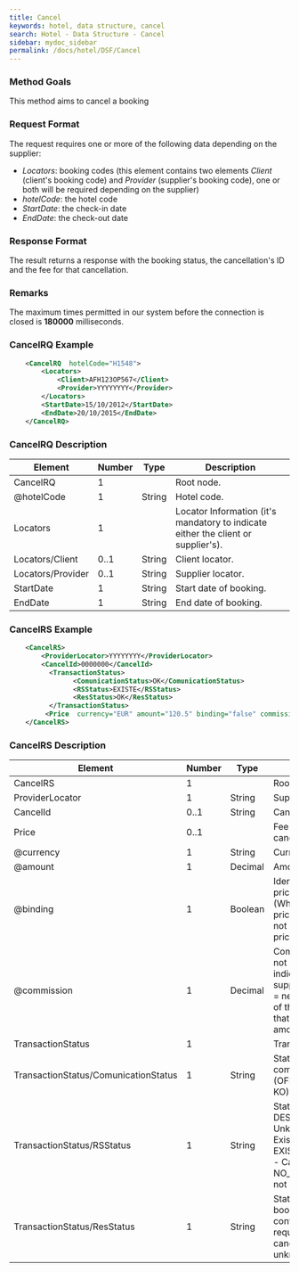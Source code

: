 ```yaml
---
title: Cancel
keywords: hotel, data structure, cancel
search: Hotel - Data Structure - Cancel
sidebar: mydoc_sidebar
permalink: /docs/hotel/DSF/Cancel
---
```




### Method Goals


This method aims to cancel a booking



### Request Format


The request requires one or more of the following data depending on the supplier:

-   *Locators*: booking codes (this element contains two elements
    *Client* (client's booking code) and *Provider* (supplier's booking
    code), one or both will be required depending on the supplier)
-   *hotelCode*: the hotel code
-   *StartDate*: the check-in date
-   *EndDate*: the check-out date



### Response Format


The result returns a response with the booking status, the
cancellation's ID and the fee for that cancellation.



### Remarks


The maximum times permitted in our system before the connection
is closed is **180000** milliseconds.



### CancelRQ Example


~~~xml
    <CancelRQ  hotelCode="H1548">
        <Locators>
            <Client>AFH123OP567</Client>
            <Provider>YYYYYYYY</Provider>
        </Locators>
        <StartDate>15/10/2012</StartDate>
        <EndDate>20/10/2015</EndDate>
    </CancelRQ>
~~~


### CancelRQ Description



| **Element**			| **Number**	| **Type**	| **Description**					|
| ----------------------------- | ------------- | ------------- | ----------------------------------------------------- |
| CancelRQ   			| 1          	|		| Root node.						|
| @hotelCode 			| 1    		| String	| Hotel code.						|
| Locators   			| 1          	|		| Locator Information (it's mandatory to indicate either the client or supplier's).	|
| Locators/Client		| 0..1 		| String	| Client locator.					|
| Locators/Provider		| 0..1 		| String	| Supplier locator.					|
| StartDate  			| 1    		| String	| Start date of booking.				|
| EndDate    			| 1    		| String	| End date of booking.					|




### CancelRS Example


~~~xml
    <CancelRS>
        <ProviderLocator>YYYYYYYY</ProviderLocator> 
        <CancelId>0000000</CancelId>
          <TransactionStatus>
                <ComunicationStatus>OK</ComunicationStatus>
                <RSStatus>EXISTE</RSStatus>
                <ResStatus>OK</ResStatus>
          </TransactionStatus>
         <Price  currency="EUR" amount="120.5" binding="false" commission="-1"/>
    </CancelRS>
~~~


### CancelRS Description



| **Element**				| **Number**	| **Type**	| **Description**						|
| ------------------------------------- | ------------- | ------------- | ------------------------------------------------------------- |
| CancelRS   				| 1          	|		| Root node.							|
| ProviderLocator			| 1    		| String	| Supplier locator.						|
| CancelId   				| 0..1 		| String	| Cancellation id.  						|
| Price      				| 0..1       	|		| Fee for the cancellation.						|
| @currency  				| 1    		| String	| Currency code. 						|
| @amount    				| 1    		| Decimal	| Amount.  						|
| @binding   				| 1    		| Boolean	| Identifies if is the price is binding (When true the sale price returned **must** not be less than the price informed. |
| @commission				| 1    		| Decimal	| Commission ( -1 = not specified - indicated with the supplier contract, 0 = net price, X = % of the commission that applies to the amount).		|
| TransactionStatus			| 1          	|		| Transaction Status.						|
| TransactionStatus/ComunicationStatus	| 1    		| String	| Status communication (OFFLINE, OK and KO).			|
| TransactionStatus/RSStatus		| 1    		| String	| Status response: DESCONOCIDO - Unknown; EXISTE - Exists; EXISTECANCELADA - Cancelled; NO_EXISTE - Does not exist	|
| TransactionStatus/ResStatus		| 1    		| String	| Status of the booking (OK = confirmed, RQ = on request, CN = cancelled, UN = unknown).	|



